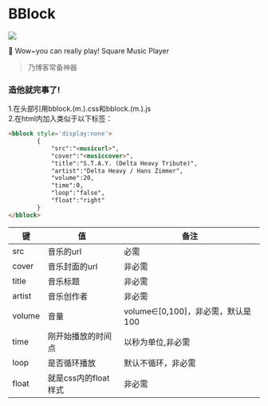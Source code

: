 # BBlock
![](https://wx4.sinaimg.cn/large/0085ZR6Aly1gde920yccgj3047046mxu)  

🎵 Wow~you can really play! Square Music Player

> 乃博客常备神器  

### 造他就完事了!  
1.在头部引用bblock.(m.).css和bblock.(m.).js  
2.在html内加入类似于以下标签：  
```html
<bblock style='display:none'>
		{
			"src":"<musicurl>",
			"cover":"<musiccover>",
			"title":"S.T.A.Y. (Delta Heavy Tribute)",
			"artist":"Delta Heavy / Hans Zimmer",
			"volume":20,
			"time":0,
			"loop":"false",
			"float":"right"
		}
</bblock>
```

|键|值|备注|
|-----|-----|-----|
|src|音乐的url|必需|
|cover|音乐封面的url|非必需|
|title|音乐标题|非必需|
|artist|音乐创作者|非必需|
|volume|音量|volume∈[0,100]，非必需，默认是100|
|time|刚开始播放的时间点|以秒为单位,非必需|
|loop|是否循环播放|默认不循环，非必需|
|float|就是css内的float样式|非必需|  

